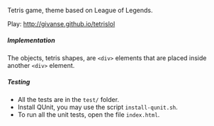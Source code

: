 Tetris game, theme based on League of Legends.

Play: http://givanse.github.io/tetrislol

##### Implementation
The objects, tetris shapes, are ```<div>``` elements that are placed inside another ```<div>``` element.

##### Testing
 * All the tests are in the ```test/``` folder.
 * Install QUnit, you may use the script ```install-qunit.sh```.
 * To run all the unit tests, open the file ```index.html```.
